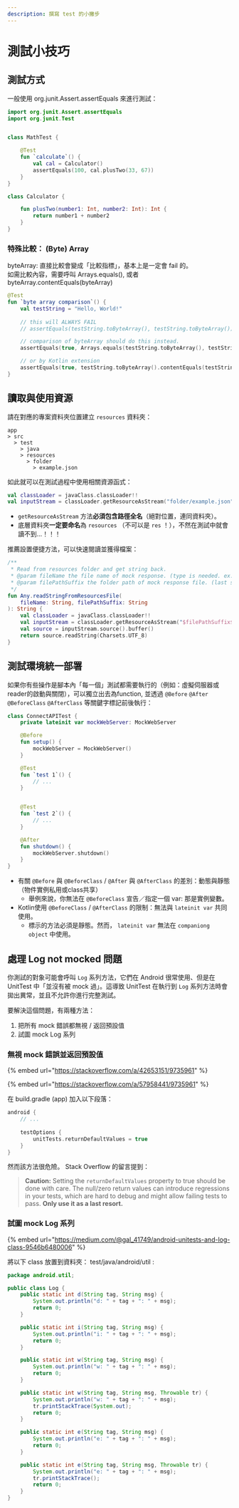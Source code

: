 ```yaml
---
description: 撰寫 test 的小撇步
---
```


# 測試小技巧

## 測試方式

一般使用 org.junit.Assert.assertEquals 來進行測試：

```kotlin
import org.junit.Assert.assertEquals
import org.junit.Test


class MathTest {

    @Test
    fun `calculate`() {
        val cal = Calculator()
        assertEquals(100, cal.plusTwo(33, 67))
    }
}

class Calculator {

    fun plusTwo(number1: Int, number2: Int): Int {
        return number1 + number2
    }
}
```

### 特殊比較： (Byte) Array

byteArray: 直接比較會變成「比較指標」，基本上是一定會 fail 的。\
如需比較內容，需要呼叫 Arrays.equals(), 或者 byteArray.contentEquals(byteArray)

```kotlin
@Test
fun `byte array comparison`() {
    val testString = "Hello, World!"
    
    // this will ALWAYS FAIL
    // assertEquals(testString.toByteArray(), testString.toByteArray())

    // comparison of byteArray should do this instead.
    assertEquals(true, Arrays.equals(testString.toByteArray(), testString.toByteArray()))

    // or by Kotlin extension
    assertEquals(true, testString.toByteArray().contentEquals(testString.toByteArray()))
}

```



## 讀取與使用資源

請在對應的專案資料夾位置建立 `resources` 資料夾：

```
app
> src
  > test
    > java
    > resources
      > folder
        > example.json
```

如此就可以在測試過程中使用相關資源函式：

```kotlin
val classLoader = javaClass.classLoader!!
val inputStream = classLoader.getResourceAsStream("folder/example.json")
```

* `getResourceAsStream` 方法**必須包含路徑全名**（絕對位置，連同資料夾）。
* 底層資料夾**一定要命名**為 `resources` （不可以是 `res` ！），不然在測試中就會讀不到...！！！

推薦設置便捷方法，可以快速閱讀並獲得檔案：

```kotlin
/**
 * Read from resources folder and get string back.
 * @param fileName the file name of mock response. (type is needed. ex. "response.json")
 * @param filePathSuffix the folder path of mock response file. (last slash is needed. ex. "response-raw/")
 */
fun Any.readStringFromResourcesFile(
    fileName: String, filePathSuffix: String
): String {
    val classLoader = javaClass.classLoader!!
    val inputStream = classLoader.getResourceAsStream("$filePathSuffix$fileName")
    val source = inputStream.source().buffer()
    return source.readString(Charsets.UTF_8)
}
```





## 測試環境統一部署

如果你有些操作是腳本內「每一個」測試都需要執行的（例如：虛擬伺服器或reader的啟動與關閉），可以獨立出去為function, 並透過 `@Before` `@After` `@BeforeClass` `@AfterClass` 等關鍵字標記前後執行：

```kotlin
class ConnectAPITest {
    private lateinit var mockWebServer: MockWebServer

    @Before
    fun setup() {
        mockWebServer = MockWebServer()
    }

    @Test
    fun `test 1`() {
        // ...
    }


    @Test
    fun `test 2`() {
        // ...
    }

    @After
    fun shutdown() {
        mockWebServer.shutdown()
    }
}
```

* 有關 `@Before` 與 `@BeforeClass` / `@After` 與 `@AfterClass` 的差別：動態與靜態（物件實例私用或class共享）
  * 舉例來說，你無法在 `@BeforeClass` 宣告／指定一個 var: 那是實例變數。
* Kotlin使用 `@BeforeClass` / `@AfterClass` 的限制：無法與 `lateinit var` 共同使用。
  * 標示的方法必須是靜態。然而， `lateinit var` 無法在 `companiong object` 中使用。

## 處理 Log not mocked 問題

你測試的對象可能會呼叫 `Log` 系列方法，它們在 Android 很常使用、但是在 UnitTest 中「並沒有被 mock 過」。這導致 UnitTest 在執行到 `Log` 系列方法時會拋出異常，並且不允許你進行完整測試。

要解決這個問題，有兩種方法：

1. 把所有 mock 錯誤都無視 / 返回預設值
2. 試圖 mock Log 系列

### &#x20;無視 mock 錯誤並返回預設值

{% embed url="https://stackoverflow.com/a/42653151/9735961" %}

{% embed url="https://stackoverflow.com/a/57958441/9735961" %}

在 build.gradle (app) 加入以下段落：

```groovy
android {
    // ...
    
    testOptions {
        unitTests.returnDefaultValues = true
    }
}
```

然而該方法很危險。 Stack Overflow 的留言提到：

> **Caution:** Setting the `returnDefaultValues` property to true should be done with care. The null/zero return values can introduce regressions in your tests, which are hard to debug and might allow failing tests to pass. **Only use it as a last resort.**

### 試圖 mock Log 系列

{% embed url="https://medium.com/@gal_41749/android-unitests-and-log-class-9546b6480006" %}

將以下 class 放置到資料夾： test/java/android/util :&#x20;

```java
package android.util;

public class Log {
    public static int d(String tag, String msg) {
        System.out.println("d: " + tag + ": " + msg);
        return 0;
    }

    public static int i(String tag, String msg) {
        System.out.println("i: " + tag + ": " + msg);
        return 0;
    }

    public static int w(String tag, String msg) {
        System.out.println("w: " + tag + ": " + msg);
        return 0;
    }

    public static int w(String tag, String msg, Throwable tr) {
        System.out.println("w: " + tag + ": " + msg);
        tr.printStackTrace(System.out);
        return 0;
    }

    public static int e(String tag, String msg) {
        System.out.println("e: " + tag + ": " + msg);
        return 0;
    }

    public static int e(String tag, String msg, Throwable tr) {
        System.out.println("e: " + tag + ": " + msg);
        tr.printStackTrace();
        return 0;
    }
}
```

